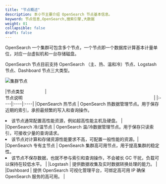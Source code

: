 ```yaml
---
title: "节点概述"
description: 本小节主要介绍 OpenSearch 节点基本信息。 
keyword: 节点信息,OpenSearch,搜索引擎,大数据
weight: 01
collapsible: false
draft: false
---
```



OpenSearch 一个集群可包含多个节点，一个节点即一个数据库计算基本计量单位，对应一台虚拟机和一台存储磁盘。

OpenSearch 节点目前支持 OpenSearch （主、热、温和冷）节点、Logstash 节点、Dashboard 节点三大类型。


<img src="../../../_images/os_node_arch.png" alt="集群节点" style="zoom:100%;" />

|<span style="display:inline-block;width:120px">节点类型</span> |<span style="display:inline-block;width:480px">节点说明</span>|
|:----|:----|:----|
|OpenSearch 热节点 |  OpenSearch 热数据管理节点。用于保存近期的索引，承担最频繁的写入和查询操作。<li>该节点通常配置高性能资源，例如超高性能主机及硬盘。 |  
|OpenSearch 冷/温节点 |  OpenSearch 温/冷数据管理节点。用于保存只读索引，可接收少量的查询请求。<li>该节点对计算和存储资源性能要求不高，可配置一般性能的资源。| 
|OpenSearch 专有主节点 |  OpenSearch 集群高可用节点，用于提高集群的稳定性。<li>该节点不保存数据，也就不参与索引和查询操作，不会被长 GC 干扰，负载可以保持在较低水平。 |
|Logstash  |   提供数据收集及实时数据转换处理的能力。  |
|Dashboard   |  提供 OpenSearch 可视化管理平台，可绑定高可用 IP 确保 OpenSearch 服务的高可用。 |
